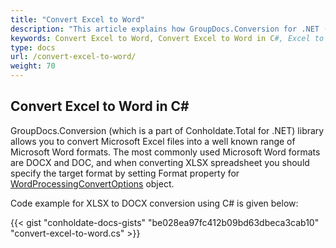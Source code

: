 ```yaml
---
title: "Convert Excel to Word"
description: "This article explains how GroupDocs.Conversion for .NET (which is a part of Conholdate.Total for .NET) supports Excel conversion to Word."
keywords: Convert Excel to Word, Convert Excel to Word in C#, Excel to Word
type: docs
url: /convert-excel-to-word/
weight: 70
---
```


## Convert Excel to Word in C#

GroupDocs.Conversion (which is a part of Conholdate.Total for .NET) library allows you to convert Microsoft Excel files into a well known range of Microsoft Word formats. The most commonly used Microsoft Word formats are DOCX and DOC, and when converting XLSX spreadsheet you should specify the target format by setting Format property for [WordProcessingConvertOptions](https://apireference.groupdocs.com/conversion/net/groupdocs.conversion.options.convert/wordprocessingconvertoptions) object.  

Code example for XLSX to DOCX conversion using C# is given below:



{{< gist "conholdate-docs-gists" "be028ea97fc412b09bd63dbeca3cab10" "convert-excel-to-word.cs" >}}











